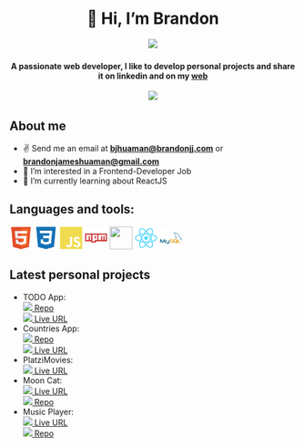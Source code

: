 <h1 align="center">
  👋 Hi, I’m Brandon
</h1>
<div align="center">
  <img src="https://media.giphy.com/media/qgQUggAC3Pfv687qPC/giphy.gif" width="200px"/>
</div>

<h4 align="center">A passionate web developer, I like to develop personal projects and share it on linkedin and on my <a href="https://www.brandonjj.com">web</a></h4>

<div align="center">
  <a href="https://www.linkedin.com/in/brandonjj/">
    <img src="https://img.shields.io/badge/%23-linkedin-blue"/>
  </a>
</div>

## About me
- ✌ Send me an email at **bjhuaman@brandonjj.com** or **brandonjameshuaman@gmail.com**
- 👀 I’m interested in a Frontend-Developer Job
- 🌱 I’m currently learning about ReactJS

## Languages and tools:

<div>
  <img src="https://github.com/devicons/devicon/blob/master/icons/html5/html5-original.svg" width="40px" height="40px"/>
  <img src="https://github.com/devicons/devicon/blob/master/icons/css3/css3-plain.svg" width="40px" height="40px"/>
  <img src="https://github.com/devicons/devicon/blob/master/icons/javascript/javascript-plain.svg" width="40px" height="40px"/>
  <img src="https://github.com/devicons/devicon/blob/master/icons/npm/npm-original-wordmark.svg" width="40px" height="40px"/>
  <img src="https://upload.wikimedia.org/wikipedia/commons/thumb/f/f1/Vitejs-logo.svg/2078px-Vitejs-logo.svg.png" width="40px" height="40px"/>
  <img src="https://github.com/devicons/devicon/blob/master/icons/react/react-original.svg" width="40px" height="40px"/>
  <img src="https://github.com/devicons/devicon/blob/master/icons/mysql/mysql-original-wordmark.svg" width="40px" height="40px"/>
</div>

## Latest personal projects
<ul>
  <li>
    <span>TODO App: </span> <br>
    <a href="https://github.com/Brandon328/curso-intro-react">
      <img src="https://cdn.iconscout.com/icon/free/png-256/github-3691248-3073768.png?f=webp&w=256" width="20px"/>
      Repo
    </a> <br>
    <a href="https://brandon328.github.io/curso-intro-react/">
      <img src="https://cdn-icons-png.flaticon.com/512/1126/1126301.png" width="20px"/>
      Live URL
    </a> 
  </li>
  <li>
    <span>Countries App: </span> <br>
    <a href="https://github.com/Brandon328/countries-api">
      <img src="https://cdn.iconscout.com/icon/free/png-256/github-3691248-3073768.png?f=webp&w=256" width="20px"/>
      Repo
    </a> <br>
    <a href="https://mycountriesapp.netlify.app/">
      <img src="https://cdn-icons-png.flaticon.com/512/1126/1126301.png" width="20px"/>
      Live URL
    </a> 
  </li>
  <li>
    <span>PlatziMovies: </span><br>
    <a href="https://platzismovies.netlify.app/">
      <img src="https://cdn-icons-png.flaticon.com/512/1126/1126301.png" width="20px"/>
      Live URL
    </a>
  </li>
  <li>
    <span>Moon Cat: </span><br>
    <a href="https://brandon328.github.io/curso-API-REST-JS/">
      <img src="https://cdn-icons-png.flaticon.com/512/1126/1126301.png" width="20px"/>
      Live URL
    </a><br>
    <a href="https://github.com/Brandon328/curso-API-REST-JS">
      <img src="https://cdn.iconscout.com/icon/free/png-256/github-3691248-3073768.png?f=webp&w=256" width="20px"/>
      Repo
    </a>
  </li>
  <li>
    <span>Music Player: </span><br>
    <a href="https://brandon328.github.io/music-player/">
      <img src="https://cdn-icons-png.flaticon.com/512/1126/1126301.png" width="20px"/>
      Live URL
    </a><br>
    <a href="https://github.com/Brandon328/music-player">
      <img src="https://cdn.iconscout.com/icon/free/png-256/github-3691248-3073768.png?f=webp&w=256" width="20px"/>
      Repo
    </a>
  </li>
</ul>

